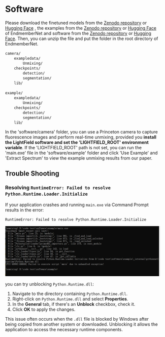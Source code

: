 # Software
Please download the finetuned models  from the [Zenodo repository](https://doi.org/10.5281/zenodo.13622929) or [Hugging Face](https://huggingface.co/Orange066/Unmixing_Model) , the examples from the [Zenodo repository](https://doi.org/10.5281/zenodo.13622692) or [Hugging Face](https://huggingface.co/datasets/Orange066/Unmixing_ExampleData) of EndmemberNet and software from the [Zenodo repository](https://doi.org/10.5281/zenodo.13622929) or [Hugging Face](https://huggingface.co/Orange066/Unmixing_Model). Then, you can unzip the file and put the folder in the root directory of EndmemberNet.

```
camera/
    exampledata/
        Unmixing/
    checkpoints/
        detection/
        segmentation/
    lib/
        
example/ 
    exampledata/
        Unmixing/
    checkpoints/
        detection/
        segmentation/
    lib/
```

In the 'software/camera' folder, you can use a Princeton camera to capture fluorescence images and perform real-time unmixing, provided you **install the LightField software and set the 'LIGHTFIELD_ROOT' environment variable**. If the 'LIGHTFIELD_ROOT' path is not set, you can run the 'main.exe' file in the 'software/example' folder and click 'Use Example' and 'Extract Spectrum' to view the example unmixing results from our paper.

## Trouble Shooting
### Resolving `RuntimeError: Failed to resolve Python.Runtime.Loader.Initialize`

If your application crashes and running `main.exe` via Command Prompt results in the error:

```
RuntimeError: Failed to resolve Python.Runtime.Loader.Initialize
```

![bug1](../demo/bug1.png)

you can try unblocking `Python.Runtime.dll`:

1. Navigate to the directory containing `Python.Runtime.dll`.
2. Right-click on `Python.Runtime.dll` and select **Properties**.
3. In the **General** tab, if there's an **Unblock** checkbox, check it.
4. Click **OK** to apply the changes.

This issue often occurs when the `.dll` file is blocked by Windows after being copied from another system or downloaded. Unblocking it allows the application to access the necessary runtime components.